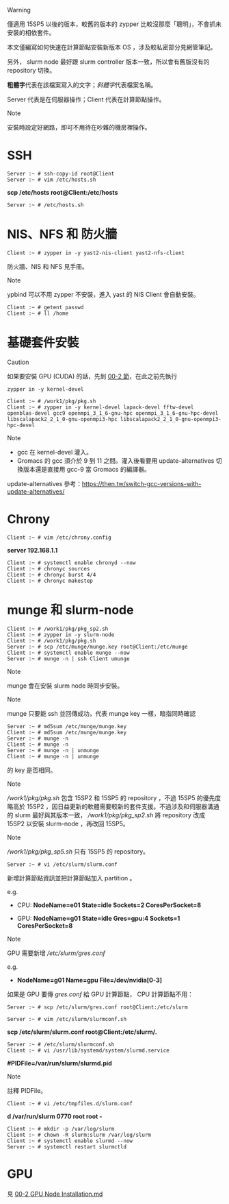> [!WARNING]
> 僅適用 15SP5 以後的版本，較舊的版本的 zypper 比較沒那麼「聰明」，不會抓未安裝的相依套件。
> 
> 本文僅編寫如何快速在計算節點安裝新版本 OS ，涉及較私密部分見網管筆記。
> 
> 另外， slurm node 最好跟 slurm controller 版本一致，所以會有舊版沒有的 repository 切換。

**粗體字**代表在該檔案寫入的文字；*斜體字*代表檔案名稱。

Server 代表是在伺服器操作；Client 代表在計算節點操作。

> [!NOTE]
> 安裝時設定好網路，即可不用待在吵雜的機房裡操作。

# SSH

```
Server :~ # ssh-copy-id root@Client
Server :~ # vim /etc/hosts.sh
```
**scp /etc/hosts root@Client:/etc/hosts**
```
Server :~ # /etc/hosts.sh
```

# NIS、NFS 和 防火牆

```
Client :~ # zypper in -y yast2-nis-client yast2-nfs-client
```

防火牆、NIS 和 NFS 見手冊。
> [!NOTE]
> ypbind 可以不用 zypper 不安裝，進入 yast 的 NIS Client 會自動安裝。

```
Client :~ # getent passwd
Client :~ # ll /home
```

# 基礎套件安裝

> [!CAUTION]
> 如果要安裝 GPU (CUDA) 的話，先到 [00-2 節](https://github.com/ptcharliechen/SUSE15-cluster/blob/main/00-2%20GPU%20Node%20Installation.md)，在此之前先執行
> ```
> zypper in -y kernel-devel
> ```

```
Client :~ # /work1/pkg/pkg.sh
Client :~ # zypper in -y kernel-devel lapack-devel fftw-devel openblas-devel gcc9 openmpi_3_1_6-gnu-hpc openmpi_3_1_6-gnu-hpc-devel libscalapack2_2_1_0-gnu-openmpi3-hpc libscalapack2_2_1_0-gnu-openmpi3-hpc-devel
```
> [!NOTE]
> - gcc 在 kernel-devel 灌入。
> - Gromacs 的 gcc 須介於 9 到 11 之間。灌入後看要用 update-alternatives 切換版本還是直接用 gcc-9 當 Gromacs 的編譯器。

update-alternatives 參考：https://then.tw/switch-gcc-versions-with-update-alternatives/

# Chrony

```
Client :~ # vim /etc/chrony.config
```
**server 192.168.1.1**

```
Client :~ # systemctl enable chronyd --now
Client :~ # chronyc sources
Client :~ # chronyc burst 4/4
Client :~ # chronyc makestep
```

# munge 和 slurm-node

```
Client :~ # /work1/pkg/pkg_sp2.sh
Client :~ # zypper in -y slurm-node
Client :~ # /work1/pkg/pkg.sh
Server :~ # scp /etc/munge/munge.key root@Client:/etc/munge
Client :~ # systemctl enable munge --now
Server :~ # munge -n | ssh Client umunge
```

> [!NOTE]
> munge 會在安裝 slurm node 時同步安裝。

> [!NOTE]
> munge 只要能 ssh 並回傳成功，代表 munge key 一樣，暗指同時確認
> ```
> Server :~ # md5sum /etc/munge/munge.key
> Client :~ # md5sum /etc/munge/munge.key
> Server :~ # munge -n
> Client :~ # munge -n
> Server :~ # munge -n | unmunge
> Client :~ # munge -n | unmunge
> ```
> 的 key 是否相同。

> [!NOTE]
> */work1/pkg/pkg.sh* 包含 15SP2 和 15SP5 的 repository ，不過 15SP5 的優先度略高於 15SP2 ，因日益更新的軟體需要較新的套件支援。不過涉及和伺服器溝通的 slurm 最好與其版本一致， */work1/pkg/pkg_sp2.sh* 將 repository 改成 15SP2 以安裝 slurm-node ，再改回 15SP5。

> [!NOTE]
> */work1/pkg/pkg_sp5.sh* 只有 15SP5 的 repository。

```
Server :~ # vi /etc/slurm/slurm.conf
```
新增計算節點資訊並把計算節點加入 partition 。

e.g.

- CPU: **NodeName=e01 State=idle Sockets=2 CoresPerSocket=8**

- GPU: **NodeName=g01 State=idle Gres=gpu:4 Sockets=1 CoresPerSocket=8**

> [!Note]
> GPU 需要新增 */etc/slurm/gres.conf*
> 
> e.g.
> 
> - **NodeName=g01 Name=gpu File=/dev/nvidia[0-3]**
> 
> 如果是 GPU 要傳 *gres.conf* 給 GPU 計算節點， CPU 計算節點不用：
> 
> ```Server :~ # scp /etc/slurm/gres.conf root@Client:/etc/slurm```

```
Server :~ # vim /etc/slurm/slurmconf.sh
```

**scp /etc/slurm/slurm.conf root@Client:/etc/slurm/.**

```
Server :~ # /etc/slurm/slurmconf.sh
Client :~ # vi /usr/lib/systemd/system/slurmd.service
```
**#PIDFile=/var/run/slurm/slurmd.pid**

> [!NOTE]
> 註釋 PIDFile。

```
Client :~ # vi /etc/tmpfiles.d/slurm.conf
```

**d /var/run/slurm 0770 root root -**

```
Client :~ # mkdir -p /var/log/slurm
Client :~ # chown -R slurm:slurm /var/log/slurm
Client :~ # systemctl enable slurmd --now
Server :~ # systemctl restart slurmctld
```

# GPU

見 [00-2 GPU Node Installation.md](https://github.com/ptcharliechen/SUSE15-cluster/blob/main/00-2%20GPU%20Node%20Installation.md)
